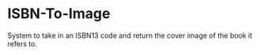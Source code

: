 # ISBN-To-Image
System to take in an ISBN13 code and return the cover image of the book it refers to.
